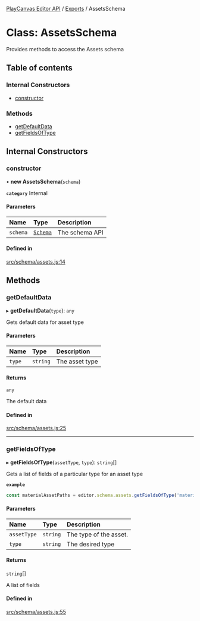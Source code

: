 [PlayCanvas Editor API](../README.md) / [Exports](../modules.md) / AssetsSchema

# Class: AssetsSchema

Provides methods to access the Assets schema

## Table of contents

### Internal Constructors

- [constructor](AssetsSchema.md#constructor)

### Methods

- [getDefaultData](AssetsSchema.md#getdefaultdata)
- [getFieldsOfType](AssetsSchema.md#getfieldsoftype)

## Internal Constructors

### constructor

• **new AssetsSchema**(`schema`)

**`category`** Internal

#### Parameters

| Name | Type | Description |
| :------ | :------ | :------ |
| `schema` | [`Schema`](Schema.md) | The schema API |

#### Defined in

[src/schema/assets.js:14](https://github.com/playcanvas/editor-api/blob/76b7284/src/schema/assets.js#L14)

## Methods

### getDefaultData

▸ **getDefaultData**(`type`): `any`

Gets default data for asset type

#### Parameters

| Name | Type | Description |
| :------ | :------ | :------ |
| `type` | `string` | The asset type |

#### Returns

`any`

The default data

#### Defined in

[src/schema/assets.js:25](https://github.com/playcanvas/editor-api/blob/76b7284/src/schema/assets.js#L25)

___

### getFieldsOfType

▸ **getFieldsOfType**(`assetType`, `type`): `string`[]

Gets a list of fields of a particular type for an asset type

**`example`**
```javascript
const materialAssetPaths = editor.schema.assets.getFieldsOfType('material', 'asset');
```

#### Parameters

| Name | Type | Description |
| :------ | :------ | :------ |
| `assetType` | `string` | The type of the asset. |
| `type` | `string` | The desired type |

#### Returns

`string`[]

A list of fields

#### Defined in

[src/schema/assets.js:55](https://github.com/playcanvas/editor-api/blob/76b7284/src/schema/assets.js#L55)
